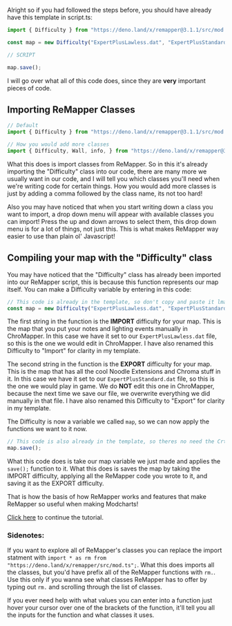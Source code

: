 Alright so if you had followed the steps before, you should have already have this template in script.ts:
```ts
import { Difficulty } from "https://deno.land/x/remapper@3.1.1/src/mod.ts"

const map = new Difficulty("ExpertPlusLawless.dat", "ExpertPlusStandard.dat");

// SCRIPT

map.save();
```
I will go over what all of this code does, since they are **very** important pieces of code.

## Importing ReMapper Classes
```ts
// Default
import { Difficulty } from "https://deno.land/x/remapper@3.1.1/src/mod.ts"

// How you would add more classes
import { Difficulty, Wall, info, } from "https://deno.land/x/remapper@3.1.1/src/mod.ts"
```
What this does is import classes from ReMapper. So in this it's already importing the "Difficulty" class into our code, there are many more we usually want in our code, and I will tell you which classes you'll need when we're writing code for certain things. How you would add more classes is just by adding a comma followed by the class name, its not too hard!

Also you may have noticed that when you start writing down a class you want to import, a drop down menu will appear with available classes you can import! Press the up and down arrows to select them, this drop down menu is for a lot of things, not just this. This is what makes ReMapper way easier to use than plain ol' Javascript!

## Compiling your map with the "Difficulty" class
You may have noticed that the "Difficulty" class has already been imported into our ReMapper script, this is because this function represents our map itself. You can make a Difficulty variable by entering in this code:
```ts
// This code is already in the template, so don't copy and paste it lmao. 
const map = new Difficulty("ExpertPlusLawless.dat", "ExpertPlusStandard.dat");
```
The first string in the function is the **IMPORT** difficulty for your map. This is the map that you put your notes and lighting events manually in ChroMapper. In this case we have it set to our `ExpertPlusLawless.dat` file, so this is the one we would edit in ChroMapper. I have also renamed this Difficulty to "Import" for clarity in my template.

The second string in the function is the **EXPORT** difficulty for your map. This is the map that has all the cool Noodle Extensions and Chroma stuff in it. In this case we have it set to our `ExpertPlusStandard.dat` file, so this is the one we would play in game. We do **NOT** edit this one in ChroMapper, because the next time we save our file, we overwrite everything we did manually in that file. I have also renamed this Difficulty to "Export" for clarity in my template.

The Difficulty is now a variable we called `map`, so we can now apply the functions we want to it now.
```ts
// This code is also already in the template, so theres no need the Crtl+C and Crtl+V
map.save();
```
What this code does is take our map variable we just made and applies the `save();` function to it. What this does is saves the map by taking the IMPORT difficulty, applying all the ReMapper code you wrote to it, and saving it as the EXPORT difficulty.

That is how the basis of how ReMapper works and features that make ReMapper so useful when making Modcharts!

[Click here](How-Objects-Work-in-ReMapper) to continue the tutorial.


### Sidenotes:
If you want to explore all of ReMapper's classes you can replace the import statment with `import * as rm from "https://deno.land/x/remapper/src/mod.ts";`. What this does imports all the classes, but you'd have prefix all of the ReMapper functions with `rm.`. Use this only if you wanna see what classes ReMapper has to offer by typing out `rm.` and scrolling through the list of classes. 

If you ever need help with what values you can enter into a function just hover your cursor over one of the brackets of the function, it'll tell you all the inputs for the function and what classes it uses.

